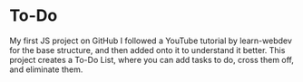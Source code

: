 # To-Do
My first JS project on GitHub
I followed a YouTube tutorial by learn-webdev for the base structure, and then added onto it to understand it better.
This project creates a To-Do List, where you can add tasks to do, cross them off, and eliminate them.
